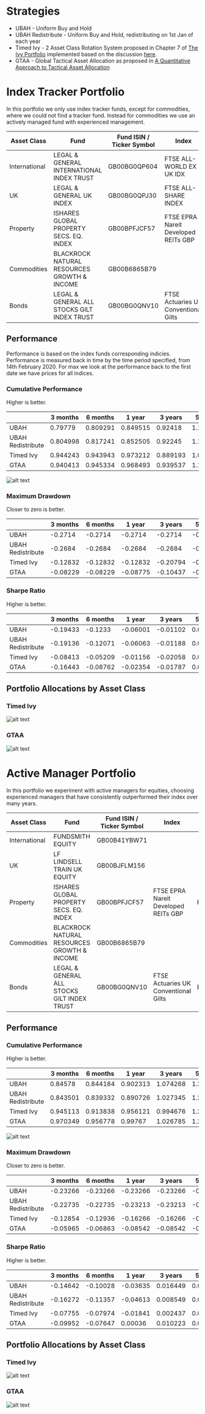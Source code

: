 # Strategies

* UBAH - Uniform Buy and Hold
* UBAH Redistribute - Uniform Buy and Hold, redistributing on 1st Jan of each year
* Timed Ivy - 2 Asset Class Rotation System proposed in Chapter 7 of [The Ivy Portfolio](https://books.google.co.uk/books/about/The_Ivy_Portfolio.html?id=DP_YREBTXREC&redir_esc=y) implemented based on the discussion [here](https://www.stopsaving.com/how-harvard-and-yale-invest/).
* GTAA - Global Tactical Asset Allocation as proposed in [A Quantitative Approach to Tactical Asset Allocation
](https://poseidon01.ssrn.com/delivery.php?ID=276073029008000083007122114088076120022037040029059051090103083007005091075067077077038055005012119033032068009088005064103126055081044083067125127028086097081026060017015031091105004107003127021113004123018086102115092104024121115127064064118029074&EXT=pdf)

# Index Tracker Portfolio

In this portfolio we only use index tracker funds, except for commodities, where we could not find a tracker fund. Instead
for commodities we use an actively managed fund with experienced management.

| Asset Class   | Fund                                        | Fund ISIN / Ticker Symbol | Index                                | Index ISIN    |
|---------------|---------------------------------------------|---------------------------|--------------------------------------|---------------|
| International | LEGAL & GENERAL INTERNATIONAL INDEX TRUST   | GB00BG0QP604              | FTSE ALL-WORLD EX UK IDX             | FTAWXUKSP:FSI |
| UK            | LEGAL & GENERAL UK INDEX                    | GB00BG0QPJ30              | FTSE ALL-SHARE INDEX                 | FTASXS:FSI    |
| Property      | ISHARES GLOBAL PROPERTY SECS. EQ. INDEX     | GB00BPFJCF57              | FTSE EPRA Nareit Developed REITs GBP | FTERGLS:FSI   |
| Commodities   | BLACKROCK NATURAL RESOURCES GROWTH & INCOME                | GB00B6865B79                      |             |       |
| Bonds         | LEGAL & GENERAL ALL STOCKS GILT INDEX TRUST | GB00BG0QNV10              | FTSE Actuaries UK Conventional Gilts | BG05:FSI      |

## Performance

Performance is based on the index funds corresponding indicies. Performance is measured back in time by the time period
specified, from 14th February 2020. For max we look at the performance back to the first date we have prices for
all indices.

### Cumulative Performance

Higher is better.

|                   | 3 months | 6 months | 1 year   | 3 years  | 5 years  | Max      |
|-------------------|----------|----------|----------|----------|----------|----------|
| UBAH              | 0.79779  | 0.809291 | 0.849515 | 0.92418  | 1.110097 | 1.426948 |
| UBAH Redistribute | 0.804998 | 0.817241 | 0.852505 | 0.92245  | 1.109464 | 1.424169 |
| Timed Ivy         | 0.944243 | 0.943943 | 0.973212 | 0.889193 | 1.05019  | 1.500188 |
| GTAA              | 0.940413 | 0.945334 | 0.968493 | 0.939537 | 1.109518 | 1.360056 |

![alt text](https://github.com/KieranLitschel/PortfolioBacktesting/blob/master/Historical%20Prices/Index%20Results/Returns.png "Return on Investment Graph")

### Maximum Drawdown

Closer to zero is better.

|                   | 3 months | 6 months | 1 year   | 3 years  | 5 years  | Max      |
|-------------------|----------|----------|----------|----------|----------|----------|
| UBAH              | -0.2714  | -0.2714  | -0.2714  | -0.2714  | -0.2714  | -0.2714  |
| UBAH Redistribute | -0.2684  | -0.2684  | -0.2684  | -0.2684  | -0.2684  | -0.2684  |
| Timed Ivy         | -0.12832 | -0.12832 | -0.12832 | -0.20794 | -0.20794 | -0.20794 |
| GTAA              | -0.08229 | -0.08229 | -0.08775 | -0.10437 | -0.10437 | -0.10437 |

### Sharpe Ratio

Higher is better.

|                   | 3 months | 6 months | 1 year   | 3 years  | 5 years  | Max      |
|-------------------|----------|----------|----------|----------|----------|----------|
| UBAH              | -0.19433 | -0.1233  | -0.06001 | -0.01102 | 0.015238 | 0.030756 |
| UBAH Redistribute | -0.19136 | -0.12071 | -0.06063 | -0.01188 | 0.015349 | 0.031023 |
| Timed Ivy         | -0.08413 | -0.05209 | -0.01156 | -0.02058 | 0.008942 | 0.033274 |
| GTAA              | -0.16443 | -0.08762 | -0.02354 | -0.01787 | 0.020553 | 0.037382 |

## Portfolio Allocations by Asset Class

### Timed Ivy

![alt text](https://github.com/KieranLitschel/PortfolioBacktesting/blob/master/Historical%20Prices/Index%20Results/Timed%20Ivy%20Allocations.png "Portfolio allocation % in each asset class for Timed Ivy")

### GTAA

![alt text](https://github.com/KieranLitschel/PortfolioBacktesting/blob/master/Historical%20Prices/Index%20Results/GTAA%20Allocations.png "Portfolio allocation % in each asset class for GTAA")

# Active Manager Portfolio

In this portfolio we experiment with active managers for equities, choosing experienced managers that have consistently
outperformed their index over many years.

| Asset Class   | Fund                                        | Fund ISIN / Ticker Symbol | Index                                | Index ISIN    |
|---------------|---------------------------------------------|---------------------------|--------------------------------------|---------------|
| International | FUNDSMITH EQUITY   | GB00B41YBW71              |             |  |
| UK            | LF LINDSELL TRAIN UK EQUITY                    | GB00BJFLM156              |                  |    |
| Property      | ISHARES GLOBAL PROPERTY SECS. EQ. INDEX     | GB00BPFJCF57              | FTSE EPRA Nareit Developed REITs GBP | FTERGLS:FSI   |
| Commodities   | BLACKROCK NATURAL RESOURCES GROWTH & INCOME                | GB00B6865B79                      |             |       |
| Bonds         | LEGAL & GENERAL ALL STOCKS GILT INDEX TRUST | GB00BG0QNV10              | FTSE Actuaries UK Conventional Gilts | BG05:FSI      |

## Performance

### Cumulative Performance

Higher is better.

|                   | 3 months | 6 months | 1 year   | 3 years  | 5 years  | Max      |
|-------------------|----------|----------|----------|----------|----------|----------|
| UBAH              | 0.84578  | 0.844184 | 0.902313 | 1.074268 | 1.367042 | 1.939729 |
| UBAH Redistribute | 0.843501 | 0.839332 | 0.890726 | 1.027345 | 1.293372 | 1.815477 |
| Timed Ivy         | 0.945113 | 0.913838 | 0.956121 | 0.994676 | 1.222826 | 1.789389 |
| GTAA              | 0.970349 | 0.956778 | 0.99767  | 1.026785 | 1.249766 | 1.672688 |

![alt text](https://github.com/KieranLitschel/PortfolioBacktesting/blob/master/Historical%20Prices/Active%20Results/Returns.png "Return on Investment Graph")

### Maximum Drawdown

Closer to zero is better.

|                   | 3 months | 6 months | 1 year   | 3 years  | 5 years  | Max      |
|-------------------|----------|----------|----------|----------|----------|----------|
| UBAH              | -0.23266 | -0.23266 | -0.23266 | -0.23266 | -0.23266 | -0.23266 |
| UBAH Redistribute | -0.22735 | -0.22735 | -0.23213 | -0.23213 | -0.23213 | -0.23213 |
| Timed Ivy         | -0.12854 | -0.12936 | -0.16266 | -0.16266 | -0.16266 | -0.16266 |
| GTAA              | -0.05965 | -0.06863 | -0.08542 | -0.08542 | -0.08542 | -0.08792 |

### Sharpe Ratio

Higher is better.

|                   | 3 months | 6 months | 1 year   | 3 years  | 5 years  | Max      |
|-------------------|----------|----------|----------|----------|----------|----------|
| UBAH              | -0.14642 | -0.10028 | -0.03635 | 0.016449 | 0.03819  | 0.054425 |
| UBAH Redistribute | -0.16272 | -0.11357 | -0.04613 | 0.008549 | 0.033619 | 0.05153  |
| Timed Ivy         | -0.07755 | -0.07974 | -0.01841 | 0.002437 | 0.02482  | 0.044474 |
| GTAA              | -0.09952 | -0.07647 | 0.00036  | 0.010223 | 0.038873 | 0.05859  |

## Portfolio Allocations by Asset Class

### Timed Ivy

![alt text](https://github.com/KieranLitschel/PortfolioBacktesting/blob/master/Historical%20Prices/Active%20Results/Timed%20Ivy%20Allocations.png "Portfolio allocation % in each asset class for Timed Ivy")

### GTAA

![alt text](https://github.com/KieranLitschel/PortfolioBacktesting/blob/master/Historical%20Prices/Active%20Results/GTAA%20Allocations.png "Portfolio allocation % in each asset class for GTAA")